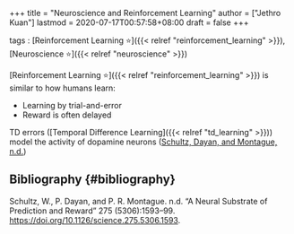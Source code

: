 +++
title = "Neuroscience and Reinforcement Learning"
author = ["Jethro Kuan"]
lastmod = 2020-07-17T00:57:58+08:00
draft = false
+++

tags
: [Reinforcement Learning ⭐]({{< relref "reinforcement_learning" >}}), [Neuroscience ⭐]({{< relref "neuroscience" >}})

[Reinforcement Learning ⭐]({{< relref "reinforcement_learning" >}}) is similar to how humans learn:

- Learning by trial-and-error
- Reward is often delayed

TD errors ([Temporal Difference Learning]({{< relref "td_learning" >}})) model the activity of
dopamine neurons ([Schultz, Dayan, and Montague, n.d.](#org996bca9))

## Bibliography {#bibliography}

<a id="org996bca9"></a>Schultz, W., P. Dayan, and P. R. Montague. n.d. “A Neural Substrate of Prediction and Reward” 275 (5306):1593–99. <https://doi.org/10.1126/science.275.5306.1593>.
